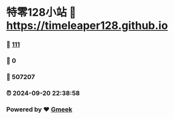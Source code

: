 # 特零128小站 :link: https://timeleaper128.github.io 
### :page_facing_up: [111](https://timeleaper128.github.io/tag.html) 
### :speech_balloon: 0 
### :hibiscus: 507207 
### :alarm_clock: 2024-09-20 22:38:58 
### Powered by :heart: [Gmeek](https://github.com/Meekdai/Gmeek)
